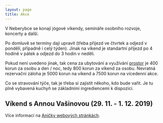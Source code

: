 ```yaml
---
layout: page
title: Akce
---
```


V Neberybce se konají jógové víkendy, semináře osobního rozvoje, koncerty a další.

Po domluvě se termíny dají upravit (třeba příjezd ve čtvrtek a odjezd v pondělí, případně i celý týden). Jinak na víkend je standartní příjezd po 4 hodině v pátek a odjezd do 3 hodin v neděli.

Pokud není uvedeno jinak, tak cena za ubytování a využívání <a href="/prostor">prostor</a> je 400 korun za osobu a den / noc, tedy 800 korun za víkend za osobu. Nevratná rezervační záloha je 5000 korun na víkend a 7500 korun na vícedenní akce.

Co se stravování týče, tak je třeba si zajistit někoho, kdo bude vařit. Je tu plně vybavená kuchyň se základními ingrediencemi k dispozici.


<!--V případě, že nikoho neseženete, můžeme zajistit vegetariánskou stravu za 400 korun na osobu a den (polévka, domácí chléb, salát, zapečené těstoviny, atd.).-->

<!--
## ZdravoVíkend s Josefem Laštovičkou (5. - 7. 4. 2019)

Tento víkend zaměříme na podporu našeho zdraví. Na programu je jóga, procházky, žádný stres, povídání o výživě a jejich možnostech (od redukce nadváhy po možnosti prevence mnohých současných nemocí). Budeme vařit veganskou (rostlinnou) výživu – příležitost si ji vyzkoušet, pokud jste to dosud neudělali. Naučíme se relaxační a dechové techniky a večer nastavíme klidnou atmosféru s meditací a koncertem tibetských mís.

Cena pobytu: 2999 Kč. Zahrnuje výživu, ubytování, program.

Více informací a přihlášky na <a href="http://zacitzivot.cz/zdravovikend-v-orlicich/"> webových stránkách akce</a>.

## Jarní brigáda (5. - 7. 4. 2019)

Pokud máte chuť si protáhnout tělo a přitom nám pomoci s pracemi okolo domu, tak budete vítání na víkendu věnovanému jarní brigádě. Budeme řezat dřevo na další zimu, uklízet kolem domu, rýt zahrádku, zkrátka co bude potřeba.

Ubytování i strava budou zajištěny.

Máte-li zájem přijet nám pomoci, tak <a href="/kontakt">nám dejte vědět</a>.



## Společné zpívání s Mantrovníky na Velký pátek (19.4.2019)

Na velký pátek k nám opět přijedou na společné zpívání <a href="http://www.gajatri.net">Mantrovníci</a>. Zpívání zahájíme v 15:00.

Bude možnost pobýt až do neděle. Příspěvek na případné ubytování a využití prostor je pro tuto akci dobrovolný.

 Vypadá to, že na akci přijede opravdu hodně lidí a je i velký zájem o přespání, proto prosím vezměte v úvahu následující:

  1) Kapacita ubytování v pokojících je již plná, spát se dá buďto v meditační místnosti (vlastní karimatka a spacák), anebo je možnost si zamluvit pokoj v některém z okolních penzionů, např. penzion Orlicko v Nebeské Rybné.

  2) Pokud budete přespávat, tak si s sebou vezměte spacák, karimatku a ručník.

  3) Parkování prosím na louce nad chalupou (u domu je jen omezený počet míst). Louka není naše a měli jsme v minulosti incidenty s panem majitelem, tak se prosím snažme nezabírat zbytečně velký kus. Pokud má někdo hodně věcí (např. hudební nástroje =)) tak je samozřejmě možno je zavést k domu, vyložit a pak zaparkovat nahoře.

  4) Pokud bude někdo přespávat / zůstávat na víkend, tak ať si přiveze s sebou jídlo. My navaříme asi jako minule hrnec polévky a napečeme chleba, možná i nějaký koláč, ale nepočítáme s tím, že se bude vařit ve velkém. Kuchyňku je samozřejmě možno používat.


## Pránický víkend s Janou Tillovou (26. - 28. 4. 2019)

Zveme vás na prožitkový víkend, kdy se budeme s Janou Tillovou věnovat sebeobjevovávání, dovolování si, uvolňování se a hraní si. Budeme vědomě zkoumat jak reagujeme na různé životní situace. Všimneme si, jak nás některé podněty vytáčí a jiné nás zase uspokojují a budeme zjišťovat proč to tak je. Budeme rozpouštět zaběhané vzorce chování, vnímat naše těla a nechávat naše emoce volně plynout. A třeba i uvidíme jak málo nám stačí ke stavu spokojenosti a prosté radosti ze života.

Program bude intuitivní a bude se odvíjet od skupiny a od toho, co bude v danou chvíli potřeba. Praktická cvičeníčka budeme střídat se skupinovým sdílením a společnými meditacemi. To vše v příjemném a chráněném prostředí uprostřed krásné přírody.

Janě Tantrický přístup život velmi pozitivně ovlivnil a ráda předá své zkušenosti dále.

Strava bude lehká, domácí a chutná.

V pátek budeme začínat v 18 hodin, ale příjezd je možný i dříve.

Příspěvek na setkání je dobrovolný. Doporučený příspěvek je 2400 korun. Pro přihlášky a další informace nás <a href="/kontakt">kontaktujte</a>.


## Výroba šamanského bubnu s Radkem Zítkou (10. - 12. 5. 2019)

Loni na podzim měl víkend výroby bubnů s <a href="https://www.etnickenastroje.cz">Radkem Zítkou</a> pozitivní ohlasy a proto pořádáme další víkend i letos. Radek se práci s bubny i dalšími etnickými nástroji věnuje již přes 20 let. O tomto víkendu vás provede výrobou vašeho vlastního šamanského bubnu. Veškerý materiál na výrobu bubnu bude zabezpečen, vyrábět si ho budete sami pod Radkovým dohledem. Součástí víkendu budou i rituály spojené s výrobou bubnu. Budou na výběr velikosti rámů od 37 do 50 cm.

Ceny a další organizační informace brzy doplníme.

Počet účastníků je omezen. Přihlášky emailem přímo Radkovi na info@intuitivnibubnovani.cz.

## Pránický víkend s Janou Tillovou (24. - 26. 5. 2019)

Zveme vás na prožitkový víkend, kdy se budeme s Janou Tillovou věnovat sebeobjevovávání, dovolování si, uvolňování se a hraní si. Budeme vědomě zkoumat jak reagujeme na různé životní situace. Všimneme si, jak nás některé podněty vytáčí a jiné nás zase uspokojují a budeme zjišťovat proč to tak je. Budeme rozpouštět zaběhané vzorce chování, vnímat naše těla a nechávat naše emoce volně plynout. A třeba i uvidíme jak málo nám stačí ke stavu spokojenosti a prosté radosti ze života.

Program bude intuitivní a bude se odvíjet od skupiny a od toho, co bude v danou chvíli potřeba. Praktická cvičeníčka budeme střídat se skupinovým sdílením a společnými meditacemi. To vše v příjemném a chráněném prostředí uprostřed krásné přírody.

Janě Tantrický přístup život velmi pozitivně ovlivnil a ráda předá své zkušenosti dále.

Strava bude lehká, domácí a chutná.

V pátek budeme začínat v 18 hodin, ale příjezd je možný i dříve.

Příspěvek na setkání je dobrovolný. Doporučený příspěvek je 2400 korun. Pro přihlášky a další informace nás <a href="/kontakt">kontaktujte</a>.

-->

<!--
## Jógový víkend s Láďou Lebedou (7. - 9. 6. 2019)

Zveme vás na víkendovou akci, kterou u nás pořádá <a href="http://jogaladalebeda.cz">Láďa Lebeda</a>. Láďa vás provede víkendem plným cvičení jógových asán, meditace, seznámením s filosofií jógy, společného makrobioticky inspirovaného vaření a procházek po okolí.

Začátek je v pátek 7. 6. 2019 v 18:00. Konec v neděli 9. 6. 2019 v 17:00.

Cenu brzy upřesníme.

Přihlášky přímo u Láďy na e-mailu ladalebeda@seznam.cz nebo telefonicky na 723 309 342.
-->
<!--

## Týdenní dětský pobyt (13. - 20. 7. 2019)

Akce je určená pro děti od 4 - 14 let. Program závisí od toho, co budou chtít děti dělat, možnosti jsou výlety po okolí, společné tvoření, táboráky, hra na hudební nástroje, noční koukání na hvězdy, koupání v řece, sběr hub a lesních plodů, atd.

Strava bude zajištěna. Vařit budeme společně v letní kuchyni.

Příjezd v sobotu dopoledne.

Příspěvek na pobyt je dobrovolný. Doporučený minimální příspěvek je 2500 korun. Pro přihlášky a další informace nás <a href="/kontakt">kontaktujte</a>.

## Qigongový víkend s Petrou Cempírkovou (26. - 28. 7. 2019)

Skupina je uzavřená - účastníce jsou od Petry z pravidelných cvičení. Více informací na <a href="https://www.qigong-praha.cz">jejím webu</a>.


## Jógový víkend s Šárkou Soudkovou (2. - 4. 8. 2019)

Srdečně vás zveme na víkendové jógově-meditační spočinutí se <a href="https://www.yogaharmony.org">Šárkou Soudkovou</a>. Můžete se těšit na jemnou avšak do hloubky jdoucí jógovou a meditační praxi, pro zájemce též nahlédnutí pod pokličku aromaterapie. Bude čas na odpočinek i výletování po okolí, setkání s podobně naladěnými lidmi i prostor na to být jen sám/sama se sebou v místní krásné přírodě.

Celková cena za víkend je 2600 korun. Lehká vegetariánská strava bude zajištěna. Přihlášky, více informací a platbu zálohy přímo u Šárky, emailový kontakt je sarkayoga@gmail.com.


## Týdenní dětský pobyt (10. - 17. 8. 2019)

Akce je určená pro děti od 4 - 14 let. Program závisí od toho, co budou chtít děti dělat, možnosti jsou výlety po okolí, společné tvoření, táboráky, hra na hudební nástroje, noční koukání na hvězdy, koupání v řece, sběr hub a lesních plodů, atd.

Strava bude zajištěna. Vařit budeme společně v letní kuchyni.

Příjezd v sobotu dopoledne.

Příspěvek na pobyt je dobrovolný. Doporučený minimální příspěvek je 2500 korun. Pro přihlášky a další informace nás <a href="/kontakt">kontaktujte</a>.

## Víkend s Nicol Borůvkovou (30. 8. - 1. 9. 2019)

Zveme Vás na meditačně jógový víkend pro ženy, který u nás bude pořádat <a href="https://www.facebook.com/nicoyogatherapy.cz/">Nicol Borůvková</a>. Zájemci o více informací a přihlášky pište na nicoyoga@seznam.cz.


## Společné zpívání s Mantrovníky (28.9.2019)

Na svátek Svatého Václava k nám opět přijedou na společné zpívání <a href="http://www.gajatri.net">Mantrovníci</a>. Zpívání zahájíme v sobotu v 15:00.

Bude možnost pobýt až do neděle. Doporučujeme vzít si vlastní spacák a ručník. Pro rezervaci pokojíčku na přespání nám <a href="/kontakt">napište</a>. Příspěvek na případné ubytování a využití prostor je pro tuto akci dobrovolný.

-->
<!--
## Víkend s Prana Vashya Jógou (25. - 28. 10. 2019)

<a href="http://www.pranayoga.cz">Petr Smil</a> se józe, pranajámě a meditaci věnuje již přes patnáct let. Dnes jsou všechny tyto názvy v kurzu, ale jen málo lidí jde pod povrch, kde se teprve začínají dít věci. Z mého pohledu je Petr jedním z takových lidí a svoje dlouholeté zkušenosti rád předává dál. Detaily akce budou brzy upřesněny.-->

## Víkend s Annou Vašinovou (29. 11. - 1. 12. 2019)

Více informací na <a href="http://zesrdcedosrdce.cz">Aničky webových stránkách</a>.

<!--
## Otevírání prostoru (20.3.2018 - 25.3.2018)

Prostor se oficiálně otevírá na jarní rovnodennost - tedy v úterý 20. 3. 2018. Návštěvy vítáme až do neděle 25. 3. 2018. Je možné volně přijíždět i odjíždět v průběhu této doby.

Místo i čas jsou dané, program ne. Uvidíme, jak nám to společně bude plynout. Můžeme si povídat, zpívat a chodit ven, smát se, ale i plakat anebo jen sedět v tichu. Vnímáme to spíše jako setkání s přáteli nežli organizovanou zážitkovou akci. Jde o to společně pobýt na pěkném místě bez velkých očekávání.

Strava ideálně odlehčená z vlastních zásob. Je možnost společného vaření. Základní suroviny zde máme.

K ubytování jsou k dispozici 3-4 menší pokojíčky po 2 lůžkách, dále pak společný podkrovní pokoj pro 6 lidí, galerie nad meditárnou pro 4 osoby a případně i samotná meditárna - pro mnoho lidí =)

Hrajete-li na hudební nástroj, tak jej prosím vezměte s sebou=)

Finanční příspěvek dobrovolný.

Přihlašujte se prosím <a href="/kontakt">e-mailem</a>. Do emailu uveďte jména osob, dobu pobytu odkdy dokdy, případně další relevantní informace.

Vlastní doprava přímo na <a href="/kontakt">místo</a>. V případě většího zájmu je možnost vyzvednutí autem v Rychnově nad Kněžnou anebo v Rokytnici v Orlických horách.

Poslední týden před otevřením prostoru bude věnován hlavně úklidu po úpravách chalupy. Pokud byste měli čas a chuť, tak uvítáme pomoc. Napište nám e-mail.

## Společné zpívání s Mantrovníky a Velikonoční víkend (29.3.2018 - 2.4.2018)

Páteční odpoledne zahájíme společným zpíváním s <a href="http://www.gajatri.net">Mantrovníky</a> v 15:00.

Dveře budou otevřené od čtvrtka až do Velikonočního pondělí. Opět je možné přijíždět a odjíždět kdykoliv.

Co se programu, stravy, ubytování, finančního příspěvku a dopravy týče, tak platí to samé jako pro akci otevírání prostoru výše.

Přihlášky <a href="/kontakt">emailem</a>.

## Jógový víkend s Láďou Lebedou (13. 4. 2018 - 15. 4. 2018)

Zveme vás na víkendovou akci, kterou u nás pořádá <a href="http://jogaladalebeda.cz">Láďa Lebeda</a>. Láďa vás provede víkendem plným cvičení jógových asán, meditace, seznámením s filosofií jógy, společného makrobioticky inspirovaného vaření a procházek po okolí.

Začátek v pátek 13. 4. 2017 v 18:00. Konec v neděli 15. 4. 2017 v 17:00.

Cena za program a stravu je 2500 korun za osobu. Příspěvek na ubytování je dobrovolný.

Přihlášky přímo u Láďy na e-mailu ladalebeda@seznam.cz nebo telefonicky na 723 309 342.

-->


<!--
## Letní jógový víkend s Petrou a Janou (22. 6. 2018 - 24. 6. 2018)

Zveme vás na víkendovou akci, kterou u nás pořádá Petra Pejcharová s Janou Špičákovou ze studia <a href="http://jogahk.cz">Jóga HK</a>:

Jóga jako cesta k tělu i emocím aneb ... se sebou mě baví svět.

Jak to udělat, aby nás se sebou bavil život.
Jak si udržet rovnováhu v každodenním životě nejen pomocí jógy.
Jak ráno vstávat s tím, že se těšíme na nový den.
Jak se přestat brát tak vážně a kouknout se na sebe z nadhledu.

Pojeďte si s námi pro nové zážitky plné radosti a humoru na pohádkové místo na konci světa.

Cena za program je 2000 korun. Příspěvek na prostor je dobrovolný. Přihlášky a další informace na info@joga.hk anebo na tel. 775388131.



## Týdenní dětský pobyt (30. 6. 2018 - 7. 7. 2018)

Celý týden si budeme s dětmi hrát, chodit do přírody a navzájem se od sebe učit. Program není pevně dán. Akce je určená pro děti od 6 - 12 let. Vzhledem ke komornímu charakteru akce budeme přednostně přijímat děti přátel a z blízkého okolí.

Příspěvek je dobrovolný. Zájemci pište na amrita@amrita.cz.

## Jógový víkend s Láďou Lebedou (13. 7. 2018 - 15. 7. 2018)

Zveme vás na víkendovou akci, kterou u nás pořádá <a href="http://jogaladalebeda.cz">Láďa Lebeda</a>. Láďa vás provede víkendem plným cvičení jógových asán, meditace, seznámením s filosofií jógy, společného makrobioticky inspirovaného vaření a procházek po okolí. Podobná akce v květnu se účastníkům velice líbila.

Začátek v pátek 13. 7. 2018 v 18:00. Konec bude v neděli 15. 7. 2018 v 17:00.

Cena za program a stravu je 2500 korun za osobu. Příspěvek na ubytování je dobrovolný.

Přihlášky přímo u Láďy na e-mailu ladalebeda@seznam.cz nebo telefonicky na 723 309 342.


## Harmonizační vikend s jógou s Denisou Krejčířovou (20. 7. 2018 - 22. 7. 2018)

Jóga jako cesta ke zvědomění vlastního těla - Cesta ke svobodné mysli skrze tělo a pohyb.

S láskou všem kdo putují po stezkách do neznáma
Hari Om Tat Sat
KD

Více informací o lektorce a její výuce na jejích <a href="https://www.zivotjakocesta.cz/joga/">webových stránkách</a>.


Lektorné 1500,-
Strava individuální, není zahrnuta v ceně. V prostoru je k dispozici kuchyňka. Příspěvek na ubytování a užívání prostoru je dobrovolný.

Přihlášky a dotazy na masazekrejcirova@gmail.com


## Pránický víkend s Janou Tillovou (27. 7. 2018 - 29. 7. 2018)

Zveme vás na prožitkový víkend, kdy se budeme s Janou Tillovou věnovat sebeobjevovávání, dovolování si, uvolňování se a hraní si. Budeme vědomě zkoumat jak reagujeme na různé životní situace. Všimneme si, jak nás některé podněty vytáčí a jiné nás zase uspokojují a budeme zjišťovat proč to tak je. Budeme rozpouštět zaběhané vzorce chování, vnímat naše těla a nechávat naše emoce volně plynout. A třeba i uvidíme jak málo nám stačí ke stavu spokojenosti a prosté radosti ze života.

Program bude intuitivní a bude se odvíjet od skupiny a od toho, co bude v danou chvíli potřeba. Praktická cvičeníčka budeme střídat se skupinovým sdílením a společnými meditacemi. To vše v příjemném a chráněném prostředí uprostřed krásné přírody.

Janě Tantrický přístup život velmi pozitivně ovlivnil a ráda předá své zkušenosti dále.

Strava ideálně odlehčená z vlastních zásob. Možnost společného vaření. Základní suroviny zde máme.

V pátek budeme začínat v 18 hodin, ale příjezd je možný kdykoliv během dne.

Cena za program i využívání prostoru je dobrovolná. Přihlášky na amrita@amrita.cz.

## Týdenní dětský pobyt (4. 8. 2018 - 11. 8. 2018)

Celý týden si budeme s dětmi hrát, chodit do přírody a navzájem se od sebe učit. Program není pevně dán. Akce je určená pro děti od 6 - 12 let. Vzhledem ke komornímu charakteru akce budeme přednostně přijímat děti přátel a z blízkého okolí.

Příspěvek je dobrovolný. Zájemci pište na amrita@amrita.cz.


## Jógový relaxační víkend s Marcelou Cackovou - Jóga a ájurvéda v Neberybce (17. 8. 2018 - 19. 8. 2018)

Zveme vás na víkendovou akci, kterou u nás pořádá Marcelka Cacková z Lanškrounského studia <a href="http://om-shakti.cz">Om shakti</a>:

Příjezd v pátek v 17 hodin, odjezd v neděli také v 17 hodin.

Krásné okolí, jistě se půjdeme podívat na nedaleký soutok řeky Říčky a Zdobnice.

Strava zajištěna od soboty, proto si přivezte něco
do společného pátečního bufetu. Doporučujeme s sebou pohodlné oblečení, jógamatku a deku na cvičení a relaxaci. Co není doporučeno - špatná nálada, alkohol a cigarety.

Cena 1500 korun za program a stravu. Příspěvek na prostor je dobrovolný. Přihláška a platba předem přímo u Marcelky na tel. 777553698 anebo na macinacackova@seznam.cz.



## Pránický víkend s Janou Tillovou (24. 8. 2018 - 26. 8. 2018)

Zveme vás na prožitkový víkend, kdy se budeme s Janou Tillovou věnovat sebeobjevovávání, dovolování si, uvolňování se a hraní si. Budeme vědomě zkoumat jak reagujeme na různé životní situace. Všimneme si, jak nás některé podněty vytáčí a jiné nás zase uspokojují a budeme zjišťovat proč to tak je. Budeme rozpouštět zaběhané vzorce chování, vnímat naše těla a nechávat naše emoce volně plynout. A třeba i uvidíme jak málo nám stačí ke stavu spokojenosti a prosté radosti ze života.

Program bude intuitivní a bude se odvíjet od skupiny a od toho, co bude v danou chvíli potřeba. Praktická cvičeníčka budeme střídat se skupinovým sdílením a společnými meditacemi. To vše v příjemném a chráněném prostředí uprostřed krásné přírody.

Janě Tantrický přístup život velmi pozitivně ovlivnil a ráda předá své zkušenosti dále.

Strava ideálně odlehčená z vlastních zásob. Možnost společného vaření. Základní suroviny zde máme.

V pátek budeme začínat v 18 hodin, ale příjezd je možný kdykoliv během dne.

Cena za program i využívání prostoru je dobrovolná. Přihlášky na amrita@amrita.cz.

## Příprava dřeva a podzimní úklid lesa s Tamjdem (7. 9. 2018 - 9. 9. 2018)

Přijede k nám skupinka dobrovolníků z <a href="http://www.tamjdem.cz">Tamjdem</a> na pracovní víkend, kdy se bude hlavně připravovat dřevo, uklízet les, případně dělat podzimní úklid kolem domu.

Ubytování a strava je zajištěna. Po večerech bude možnost společného programu, hraní na nástroje, sdílení.

Pokud máte zájem se připojit a přijet pomoci, tak nám napište email. Vzhledem k povaze práce uvítáme hlavně silné muže =)


## Jóga cestou bytí s Petrem Berkou (21. 9. 2018 - 23. 9. 2018)

Zveme vás na víkendovou akci, kterou u nás pořádá Petr Berka.

Příjezd v pátek 21. 9. 2018 mezi 15 a 17 hodinou. Odjezd v neděli 23. 9. 2018 do 17 hodiny.

Strava zajištěna. Příspěvek na ubytování je dobrovolný.

Přihlášky a dotazy přímo u Petra na e-mailu petr.berka.81@gmail.com.



## Svatováclavské zpívání s Mantrovníky (28.9.2018)

V pátek od 14 hodin u nás opět budou hrát a zpívat <a href="http://www.gajatri.net">Mantrovníci</a>.

Je možné přijet v pátek už dříve a zůstat přes víkend.



## Harmonizační vikend s jógou s Denisou Krejčířovou (9. 11. 2018 - 11. 11. 2018)

Jóga jako cesta ke zvědomění vlastního těla - Cesta ke svobodné mysli skrze tělo a pohyb.

S láskou všem kdo putují po stezkách do neznáma
Hari Om Tat Sat
KD

Více informací o lektorce a její výuce na jejích <a href="https://www.zivotjakocesta.cz/joga/">webových stránkách</a>.



Počet účastníků je omezen. Přihlášky pouze emailem na amrita@amrita.cz. Záloha 1200 Kč za osobu.

-->
